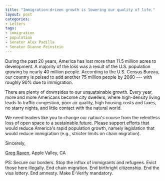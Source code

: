 ```yaml
---
title: "Immigration-driven growth is lowering our quality of life."
layout: post
categories:
- Letters
tags:
- immigration
- population
- Senator Alex Padilla
- Senator Dianne Feinstein
---
```


During the past 20 years, America has lost more than 11.5 million acres to development. A majority of the loss was a result of the U.S. population growing by nearly 40 million people. According to the U.S. Census Bureau, our country is poised to add another 75 million people by 2060 --- with roughly 90% due to immigration.

There are plenty of downsides to our unsustainable growth. Every year, more and more Americans become city dwellers, where high-density living leads to traffic congestion, poor air quality, high housing costs and taxes, no starry nights, and little contact with the natural world.

We need leaders like you to change our nation's course from the relentless loss of open space to a sustainable future. Please support efforts that would reduce America's rapid population growth, namely legislation that would reduce immigration (e.g., stricter limits on chain migration).

Sincerely,

[Greg Raven](https://www.gregraven.org/), Apple Valley, CA

PS: Secure our borders. Stop the influx of immigrants and refugees. Evict those here illegally. End chain migration. End birthright citizenship. End the visa lottery. End amnesty. Make E-Verify mandatory.